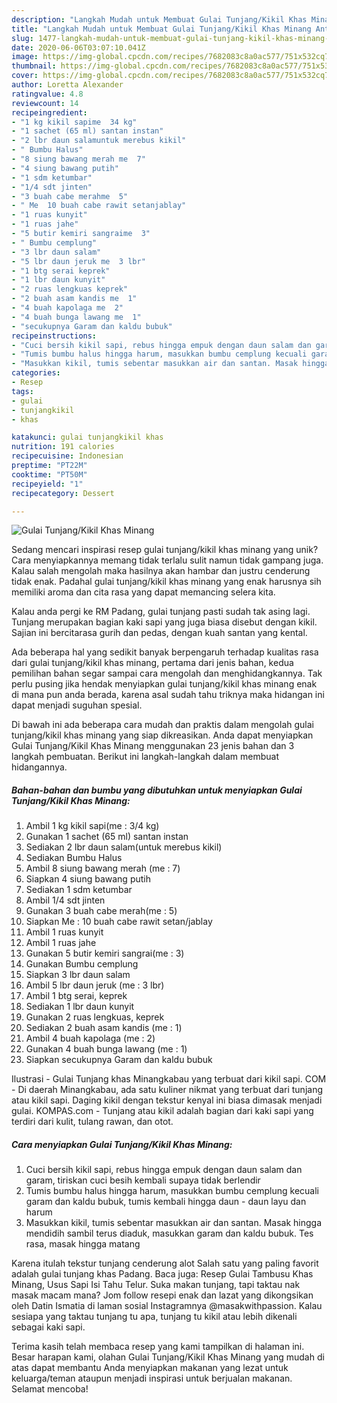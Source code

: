 ```yaml
---
description: "Langkah Mudah untuk Membuat Gulai Tunjang/Kikil Khas Minang Anti Gagal"
title: "Langkah Mudah untuk Membuat Gulai Tunjang/Kikil Khas Minang Anti Gagal"
slug: 1477-langkah-mudah-untuk-membuat-gulai-tunjang-kikil-khas-minang-anti-gagal
date: 2020-06-06T03:07:10.041Z
image: https://img-global.cpcdn.com/recipes/7682083c8a0ac577/751x532cq70/gulai-tunjangkikil-khas-minang-foto-resep-utama.jpg
thumbnail: https://img-global.cpcdn.com/recipes/7682083c8a0ac577/751x532cq70/gulai-tunjangkikil-khas-minang-foto-resep-utama.jpg
cover: https://img-global.cpcdn.com/recipes/7682083c8a0ac577/751x532cq70/gulai-tunjangkikil-khas-minang-foto-resep-utama.jpg
author: Loretta Alexander
ratingvalue: 4.8
reviewcount: 14
recipeingredient:
- "1 kg kikil sapime  34 kg"
- "1 sachet (65 ml) santan instan"
- "2 lbr daun salamuntuk merebus kikil"
- " Bumbu Halus"
- "8 siung bawang merah me  7"
- "4 siung bawang putih"
- "1 sdm ketumbar"
- "1/4 sdt jinten"
- "3 buah cabe merahme  5"
- " Me  10 buah cabe rawit setanjablay"
- "1 ruas kunyit"
- "1 ruas jahe"
- "5 butir kemiri sangraime  3"
- " Bumbu cemplung"
- "3 lbr daun salam"
- "5 lbr daun jeruk me  3 lbr"
- "1 btg serai keprek"
- "1 lbr daun kunyit"
- "2 ruas lengkuas keprek"
- "2 buah asam kandis me  1"
- "4 buah kapolaga me  2"
- "4 buah bunga lawang me  1"
- "secukupnya Garam dan kaldu bubuk"
recipeinstructions:
- "Cuci bersih kikil sapi, rebus hingga empuk dengan daun salam dan garam, tiriskan cuci besih kembali supaya tidak berlendir"
- "Tumis bumbu halus hingga harum, masukkan bumbu cemplung kecuali garam dan kaldu bubuk, tumis kembali hingga daun - daun layu dan harum"
- "Masukkan kikil, tumis sebentar masukkan air dan santan. Masak hingga mendidih sambil terus diaduk, masukkan garam dan kaldu bubuk. Tes rasa, masak hingga matang"
categories:
- Resep
tags:
- gulai
- tunjangkikil
- khas

katakunci: gulai tunjangkikil khas 
nutrition: 191 calories
recipecuisine: Indonesian
preptime: "PT22M"
cooktime: "PT50M"
recipeyield: "1"
recipecategory: Dessert

---
```



![Gulai Tunjang/Kikil Khas Minang](https://img-global.cpcdn.com/recipes/7682083c8a0ac577/751x532cq70/gulai-tunjangkikil-khas-minang-foto-resep-utama.jpg)

Sedang mencari inspirasi resep gulai tunjang/kikil khas minang yang unik? Cara menyiapkannya memang tidak terlalu sulit namun tidak gampang juga. Kalau salah mengolah maka hasilnya akan hambar dan justru cenderung tidak enak. Padahal gulai tunjang/kikil khas minang yang enak harusnya sih memiliki aroma dan cita rasa yang dapat memancing selera kita.

Kalau anda pergi ke RM Padang, gulai tunjang pasti sudah tak asing lagi. Tunjang merupakan bagian kaki sapi yang juga biasa disebut dengan kikil. Sajian ini bercitarasa gurih dan pedas, dengan kuah santan yang kental.

Ada beberapa hal yang sedikit banyak berpengaruh terhadap kualitas rasa dari gulai tunjang/kikil khas minang, pertama dari jenis bahan, kedua pemilihan bahan segar sampai cara mengolah dan menghidangkannya. Tak perlu pusing jika hendak menyiapkan gulai tunjang/kikil khas minang enak di mana pun anda berada, karena asal sudah tahu triknya maka hidangan ini dapat menjadi suguhan spesial.


Di bawah ini ada beberapa cara mudah dan praktis dalam mengolah gulai tunjang/kikil khas minang yang siap dikreasikan. Anda dapat menyiapkan Gulai Tunjang/Kikil Khas Minang menggunakan 23 jenis bahan dan 3 langkah pembuatan. Berikut ini langkah-langkah dalam membuat hidangannya.

<!--inarticleads1-->

##### Bahan-bahan dan bumbu yang dibutuhkan untuk menyiapkan Gulai Tunjang/Kikil Khas Minang:

1. Ambil 1 kg kikil sapi(me : 3/4 kg)
1. Gunakan 1 sachet (65 ml) santan instan
1. Sediakan 2 lbr daun salam(untuk merebus kikil)
1. Sediakan  Bumbu Halus
1. Ambil 8 siung bawang merah (me : 7)
1. Siapkan 4 siung bawang putih
1. Sediakan 1 sdm ketumbar
1. Ambil 1/4 sdt jinten
1. Gunakan 3 buah cabe merah(me : 5)
1. Siapkan  Me : 10 buah cabe rawit setan/jablay
1. Ambil 1 ruas kunyit
1. Ambil 1 ruas jahe
1. Gunakan 5 butir kemiri sangrai(me : 3)
1. Gunakan  Bumbu cemplung
1. Siapkan 3 lbr daun salam
1. Ambil 5 lbr daun jeruk (me : 3 lbr)
1. Ambil 1 btg serai, keprek
1. Sediakan 1 lbr daun kunyit
1. Gunakan 2 ruas lengkuas, keprek
1. Sediakan 2 buah asam kandis (me : 1)
1. Ambil 4 buah kapolaga (me : 2)
1. Gunakan 4 buah bunga lawang (me : 1)
1. Siapkan secukupnya Garam dan kaldu bubuk


Ilustrasi - Gulai Tunjang khas Minangkabau yang terbuat dari kikil sapi. COM - Di daerah Minangkabau, ada satu kuliner nikmat yang terbuat dari tunjang atau kikil sapi. Daging kikil dengan tekstur kenyal ini biasa dimasak menjadi gulai. KOMPAS.com - Tunjang atau kikil adalah bagian dari kaki sapi yang terdiri dari kulit, tulang rawan, dan otot. 

<!--inarticleads2-->

##### Cara menyiapkan Gulai Tunjang/Kikil Khas Minang:

1. Cuci bersih kikil sapi, rebus hingga empuk dengan daun salam dan garam, tiriskan cuci besih kembali supaya tidak berlendir
1. Tumis bumbu halus hingga harum, masukkan bumbu cemplung kecuali garam dan kaldu bubuk, tumis kembali hingga daun - daun layu dan harum
1. Masukkan kikil, tumis sebentar masukkan air dan santan. Masak hingga mendidih sambil terus diaduk, masukkan garam dan kaldu bubuk. Tes rasa, masak hingga matang


Karena itulah tekstur tunjang cenderung alot Salah satu yang paling favorit adalah gulai tunjang khas Padang. Baca juga: Resep Gulai Tambusu Khas Minang, Usus Sapi Isi Tahu Telur. Suka makan tunjang, tapi taktau nak masak macam mana? Jom follow resepi enak dan lazat yang dikongsikan oleh Datin Ismatia di laman sosial Instagramnya @masakwithpassion. Kalau sesiapa yang taktau tunjang tu apa, tunjang tu kikil atau lebih dikenali sebagai kaki sapi. 

Terima kasih telah membaca resep yang kami tampilkan di halaman ini. Besar harapan kami, olahan Gulai Tunjang/Kikil Khas Minang yang mudah di atas dapat membantu Anda menyiapkan makanan yang lezat untuk keluarga/teman ataupun menjadi inspirasi untuk berjualan makanan. Selamat mencoba!
